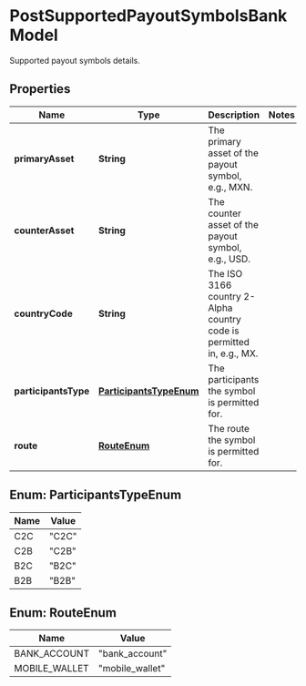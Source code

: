 

# PostSupportedPayoutSymbolsBankModel

Supported payout symbols details.

## Properties

| Name | Type | Description | Notes |
|------------ | ------------- | ------------- | -------------|
|**primaryAsset** | **String** | The primary asset of the payout symbol, e.g., MXN. |  |
|**counterAsset** | **String** | The counter asset of the payout symbol, e.g., USD. |  |
|**countryCode** | **String** | The ISO 3166 country 2-Alpha country code is permitted in, e.g., MX. |  |
|**participantsType** | [**ParticipantsTypeEnum**](#ParticipantsTypeEnum) | The participants the symbol is permitted for. |  |
|**route** | [**RouteEnum**](#RouteEnum) | The route the symbol is permitted for. |  |



## Enum: ParticipantsTypeEnum

| Name | Value |
|---- | -----|
| C2C | &quot;C2C&quot; |
| C2B | &quot;C2B&quot; |
| B2C | &quot;B2C&quot; |
| B2B | &quot;B2B&quot; |



## Enum: RouteEnum

| Name | Value |
|---- | -----|
| BANK_ACCOUNT | &quot;bank_account&quot; |
| MOBILE_WALLET | &quot;mobile_wallet&quot; |



